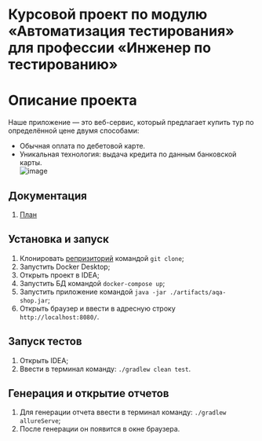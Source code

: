 # Курсовой проект по модулю «Автоматизация тестирования» для профессии «Инженер по тестированию»

# Описание проекта

Наше приложение — это веб-сервис, который предлагает купить тур по определённой цене двумя способами:

- Обычная оплата по дебетовой карте.  
- Уникальная технология: выдача кредита по данным банковской карты.  
![image](https://github.com/NikitkaGordeev/CourseProject/assets/130284238/7c2745b6-3b40-4311-accd-2231a8077c76)


## Документация

1. [План](https://github.com/NikitkaGordeev/CourseProject/blob/main/docs/Plan.md)


## Установка и запуск
1. Клонировать [репризиторий](https://github.com/NikitkaGordeev/CourseProject) командой `git clone`;
2. Запустить Docker Desktop;
3. Открыть проект в IDEA;
4. Запустить БД командой `docker-compose up`;
5. Запустить приложение командой `java -jar ./artifacts/aqa-shop.jar`;
6. Открыть браузер и ввести в адресную строку `http://localhost:8080/`. 

## Запуск тестов
1. Открыть IDEA;
2. Ввести в терминал команду: `./gradlew clean test`.

## Генерация и открытие отчетов
1. Для генерации отчета ввести в терминал команду: `./gradlew allureServe`;
2. После генерации он появится в окне браузера.

